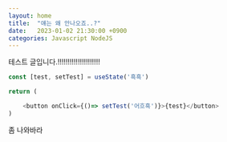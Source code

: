 ```yaml
---
layout: home
title:  "얘는 왜 안나오죠..?"
date:   2023-01-02 21:30:00 +0900
categories: Javascript NodeJS
---
```

테스트 글입니다.!!!!!!!!!!!!!!!!!!!!!

```javascript
const [test, setTest] = useState('흑흑')

return (

    <button onClick={()=> setTest('어흐흑')}>{test}</button>
)

```
좀 나와바라